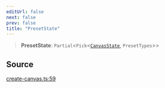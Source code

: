 ```yaml
---
editUrl: false
next: false
prev: false
title: "PresetState"
---
```


> **PresetState**: `Partial`\<`Pick`\<[`CanvasState`](CanvasState.md), `PresetTypes`\>\>

## Source

[create-canvas.ts:59](https://github.com/nodenogg-in/alpha-p2p/blob/eef58d6a6d6a6f76abda4ba5686a340e45c0c40b/packages/infinitykit/src/create-canvas.ts#L59)
